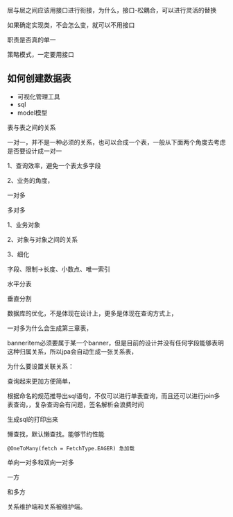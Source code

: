 层与层之间应该用接口进行衔接，为什么，接口-松耦合，可以进行灵活的替换

 如果确定实现类，不会怎么变，就可以不用接口

职责是否真的单一

策略模式，一定要用接口



## 如何创建数据表

* 可视化管理工具
* sql
* model模型



 表与表之间的关系

一对一，并不是一种必须的关系，也可以合成一个表，一般从下面两个角度去考虑是否要设计成一对一

1、查询效率，避免一个表太多字段

2、业务的角度，

一对多

多对多



1、业务对象

2、对象与对象之间的关系

3、细化

字段、限制->长度、小数点、唯一索引



水平分表

垂直分割

数据库的优化，不是体现在设计上，更多是体现在查询方式上，



一对多为什么会生成第三章表，

banneritem必须要属于某一个banner，但是目前的设计并没有任何字段能够表明这种归属关系，所以jpa会自动生成一张关系表，

为什么要设置关联关系：

查询起来更加方便简单，



根据命名的规范推导出sql语句，不仅可以进行单表查询，而且还可以进行join多表查询，，复杂查询会有问题，签名解析会浪费时间



生成sql的打印出来



懒查找，默认懒查找。能够节约性能

```
@OneToMany(fetch = FetchType.EAGER) 急加载
```

单向一对多和双向一对多



一方

和多方

关系维护端和关系被维护端。